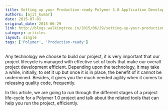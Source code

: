 ```yaml
---
title: Setting up your Production-ready Polymer 1.0 Application Development
authors: [ajit_kumar]
date: 2015-07-01
original_date: 2015-06-29
link: http://blogs.walkingtree.in/2015/06/29/setting-up-your-production-ready-polymer-1-0-application-development/
category: articles
layout: single
tags: ['Polymer', 'Production-ready']
---
```


Any technology we choose to build our project, it is very important that our project lifecycle is managed with effective set of tools that make our overall project development efficient. Depending upon the technology, it may take a while, initially, to set it up but once it is in place, the benefit of it cannot be undermined. Besides, it gives you the much needed agility when it comes to releasing quality code, frequently.

In this article, we are going to run through the different stages of a project life-cycle for a Polymer 1.0 project and talk about the related tools that can help you run the project, efficiently.

<!-- Excerpt -->
